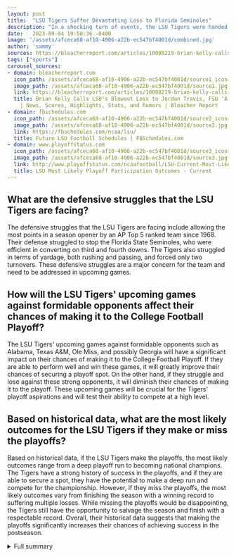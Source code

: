 ```yaml
---
layout: post
title:  "LSU Tigers Suffer Devastating Loss to Florida Seminoles"
description: "In a shocking turn of events, the LSU Tigers were handed a devastating loss by the No. 8 Florida Seminoles in a 45-28 blowout. Head coach Brian Kelly expresses frustration."
date:   2023-09-04 19:50:36 -0400
image: '/assets/afceca68-af10-4906-a22b-ec547bf4001d/combined.jpg'
author: 'sammy'
sources: https://bleacherreport.com/articles/10088219-brian-kelly-calls-lsus-blowout-loss-to-jordan-travis-fsu-a-total-failure https://www.espn.com/college-sports/story/_/id/37915466/florida-puts-mcws-record-24-runs-lsu-forces-deciding-game-3 https://fbschedules.com/ncaa/lsu/ http://www.playoffstatus.com/ncaafootball/LSU-Current-Most-Likely-Outcomes.html
tags: ["sports"]
carousel_sources:
- domain: bleacherreport.com
  icon_path: /assets/afceca68-af10-4906-a22b-ec547bf4001d/source1_icon.jpg
  image_path: /assets/afceca68-af10-4906-a22b-ec547bf4001d/source1.jpg
  link: https://bleacherreport.com/articles/10088219-brian-kelly-calls-lsus-blowout-loss-to-jordan-travis-fsu-a-total-failure
  title: Brian Kelly Calls LSU's Blowout Loss to Jordan Travis, FSU 'A Total Failure'
    | News, Scores, Highlights, Stats, and Rumors | Bleacher Report
- domain: fbschedules.com
  icon_path: /assets/afceca68-af10-4906-a22b-ec547bf4001d/source2_icon.jpg
  image_path: /assets/afceca68-af10-4906-a22b-ec547bf4001d/source2.jpg
  link: https://fbschedules.com/ncaa/lsu/
  title: Future LSU Football Schedules | FBSchedules.com
- domain: www.playoffstatus.com
  icon_path: /assets/afceca68-af10-4906-a22b-ec547bf4001d/source3_icon.jpg
  image_path: /assets/afceca68-af10-4906-a22b-ec547bf4001d/source3.jpg
  link: http://www.playoffstatus.com/ncaafootball/LSU-Current-Most-Likely-Outcomes.html
  title: LSU Most Likely Playoff Participation Outcomes - Current
---
```


## What are the defensive struggles that the LSU Tigers are facing?
The defensive struggles that the LSU Tigers are facing include allowing the most points in a season opener by an AP Top 5 ranked team since 1968. Their defense struggled to stop the Florida State Seminoles, who were efficient in converting on third and fourth downs. The Tigers also struggled in terms of yardage, both rushing and passing, and forced only two turnovers. These defensive struggles are a major concern for the team and need to be addressed in upcoming games.

## How will the LSU Tigers' upcoming games against formidable opponents affect their chances of making it to the College Football Playoff?
The LSU Tigers' upcoming games against formidable opponents such as Alabama, Texas A&M, Ole Miss, and possibly Georgia will have a significant impact on their chances of making it to the College Football Playoff. If they are able to perform well and win these games, it will greatly improve their chances of securing a playoff spot. On the other hand, if they struggle and lose against these strong opponents, it will diminish their chances of making it to the playoff. These upcoming games will be crucial for the Tigers' playoff aspirations and will test their ability to compete at a high level.

## Based on historical data, what are the most likely outcomes for the LSU Tigers if they make or miss the playoffs?
Based on historical data, if the LSU Tigers make the playoffs, the most likely outcomes range from a deep playoff run to becoming national champions. The Tigers have a strong history of success in the playoffs, and if they are able to secure a spot, they have the potential to make a deep run and compete for the championship. However, if they miss the playoffs, the most likely outcomes vary from finishing the season with a winning record to suffering multiple losses. While missing the playoffs would be disappointing, the Tigers still have the opportunity to salvage the season and finish with a respectable record. Overall, their historical data suggests that making the playoffs significantly increases their chances of achieving success in the postseason.


<details>
        <summary>Full summary</summary>
<p>Coach Kelly did not hold back in his assessment of the loss, referring to it as a 'total failure'. The LSU Tigers allowed the most points in a season opener by an AP Top 5 ranked team since 1968, further highlighting their defensive struggles.</p>
<p>Offensively, the LSU Tigers struggled to convert on crucial downs, going 3-10 on third down and 0-3 on fourth. In contrast, the Florida State Seminoles were efficient, going 9-14 on third down and 1-1 on fourth. The Seminoles also dominated in terms of yardage, both rushing and passing, and forced two turnovers.</p>
<p>Looking ahead, the LSU Tigers face an uphill battle in their quest for a College Football Playoff spot. With upcoming games against formidable opponents such as Alabama, Texas A&amp;M, Ole Miss, and possibly Georgia, the Tigers will need to be as close to perfect as possible.</p>
<p>Attempting to start a redemption tour, the LSU Tigers will take on Grambling State next week. It will be a critical game for the team to regain their confidence and make a statement.</p>
<p>In other news, the Florida Gators made history with their impressive offensive performance in the MCWS finals. In Game 2 against LSU, the Gators scored the most runs ever recorded in an MCWS game. With six home runs, they also set a new record for the most home runs in an MCWS finals game.</p>
<p>Wyatt Langford of the Gators had a standout performance, going 5-for-5 with six RBIs, including two doubles and a home run. Ty Evans contributed significantly with a grand slam and a solo home run, while Jac Caglianone added two home runs to his season total of 33.</p>
<p>The Gators' 24-4 victory over LSU in Game 2 of the MCWS finals marked the largest margin of victory in an MCWS finals game. This result forces a deciding Game 3, where the winner will be crowned the national champion.</p>
<p>On a related note, here is some information about the LSU Tigers. The team is based in Baton Rouge, LA, and their home stadium is Tiger Stadium, which has a capacity of 102,321 spectators. The LSU Tigers' mascot is Mike the Tiger, and they compete in the SEC conference.</p>
<p>Unfortunately, the LSU Tigers' record for the 2023 season stands at 0-1, 0-0 in the SEC. However, the team still has a chance to make a comeback and compete in the NCAA Football Playoffs.</p>
<p>Based on historical data, the LSU Tigers make the playoffs 6% of the time. In the event that the Tigers do make the playoffs, the most likely outcomes range from a deep playoff run to becoming national champions. However, if the Tigers miss the playoffs, the most likely outcomes vary from finishing the season with a winning record to suffering multiple losses.</p>
<p>Stay tuned for more updates on the LSU Tigers' journey and their pursuit of excellence in college football!</p>
</details>
